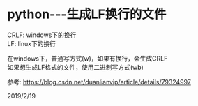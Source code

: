 # python---生成LF换行的文件

CRLF: windows下的换行  
LF: linux下的换行  

在windows下，普通写方式(w)，如果有换行，会生成CRLF  
如果想生成LF格式的文件，使用二进制写方式(wb)  


参考: https://blog.csdn.net/duanlianvip/article/details/79324997  


2019/2/19  
